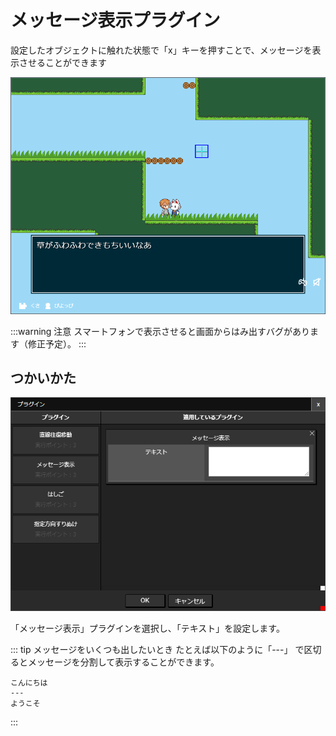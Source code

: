 # メッセージ表示プラグイン

設定したオブジェクトに触れた状態で「x」キーを押すことで、メッセージを表示させることができます

![メッセージ](./images/message.png)

:::warning 注意
スマートフォンで表示させると画面からはみ出すバグがあります（修正予定）。
:::

## つかいかた

![メッセージ表示プラグインの追加](./images/message_plugin.png)

「メッセージ表示」プラグインを選択し、「テキスト」を設定します。

::: tip メッセージをいくつも出したいとき
たとえば以下のように「---」 で区切るとメッセージを分割して表示することができます。

```
こんにちは
---
ようこそ
```
:::
